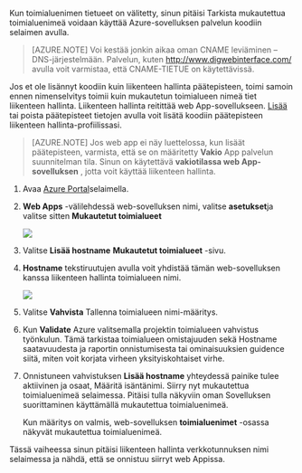 Kun toimialuenimen tietueet on välitetty, sinun pitäisi Tarkista mukautettua toimialuenimeä voidaan käyttää Azure-sovelluksen palvelun koodiin selaimen avulla.

> [AZURE.NOTE] Voi kestää jonkin aikaa oman CNAME leviäminen – DNS-järjestelmään. Palvelun, kuten <a href="http://www.digwebinterface.com/">http://www.digwebinterface.com/</a> avulla voit varmistaa, että CNAME-TIETUE on käytettävissä.

Jos et ole lisännyt koodiin kuin liikenteen hallinta päätepisteen, toimi samoin ennen nimenselvitys toimii kuin mukautetun toimialueen nimeä tiet liikenteen hallinta. Liikenteen hallinta reitittää web App-sovellukseen. [Lisää](../articles/traffic-manager/traffic-manager-endpoints.md) tai poista päätepisteet tietojen avulla voit lisätä koodiin päätepisteen liikenteen hallinta-profiilissasi.

> [AZURE.NOTE] Jos web app ei näy luettelossa, kun lisäät päätepisteen, varmista, että se on määritetty **Vakio** App palvelun suunnitelman tila. Sinun on käytettävä **vakiotilassa web App-sovelluksen** , jotta voit käyttää liikenteen hallinta.

1. Avaa [Azure Portal](https://portal.azure.com)selaimella.

1. **Web Apps** -välilehdessä web-sovelluksen nimi, valitse **asetukset**ja valitse sitten **Mukautetut toimialueet**

    ![](./media/custom-dns-web-site/dncmntask-cname-6.png)

1. Valitse **Lisää hostname** **Mukautetut toimialueet** -sivu.
    
1. **Hostname** tekstiruutujen avulla voit yhdistää tämän web-sovelluksen kanssa liikenteen hallinta toimialueen nimi.

    ![](./media/custom-dns-web-site/dncmntask-cname-8.png)

1. Valitse **Vahvista** Tallenna toimialueen nimi-määritys.

7.  Kun **Validate** Azure valitsemalla projektin toimialueen vahvistus työnkulun. Tämä tarkistaa toimialueen omistajuuden sekä Hostname saatavuudesta ja raportin onnistumisesta tai ominaisuuksien guidence siitä, miten voit korjata virheen yksityiskohtaiset virhe.    

8.  Onnistuneen vahvistuksen **Lisää hostname** yhteydessä painike tulee aktiivinen ja osaat, Määritä isäntänimi. Siirry nyt mukautettua toimialuenimeä selaimessa. Pitäisi tulla näkyviin oman Sovelluksen suorittaminen käyttämällä mukautettua toimialuenimeä. 

    Kun määritys on valmis, web-sovelluksen **toimialuenimet** -osassa näkyvät mukautettua toimialuenimeä.

Tässä vaiheessa sinun pitäisi liikenteen hallinta verkkotunnuksen nimi selaimessa ja nähdä, että se onnistuu siirryt web Appissa.

